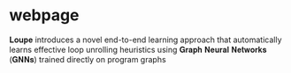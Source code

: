 # webpage
𝐋𝐨𝐮𝐩𝐞 introduces a novel end-to-end learning approach that automatically learns effective loop unrolling heuristics using 𝐆𝐫𝐚𝐩𝐡 𝐍𝐞𝐮𝐫𝐚𝐥 𝐍𝐞𝐭𝐰𝐨𝐫𝐤𝐬 (𝐆𝐍𝐍𝐬) trained directly on program graphs
